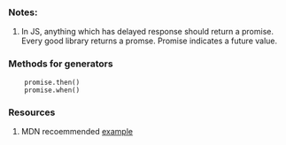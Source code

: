 ### Notes:
1. In JS, anything which has delayed response should return a promise. Every good library returns a promse. Promise indicates a future value. 



### Methods for generators
```
	promise.then()
	promise.when()
```

### Resources

1. MDN recoemmended [example](https://github.com/mdn/promises-test/blob/gh-pages/index.html)